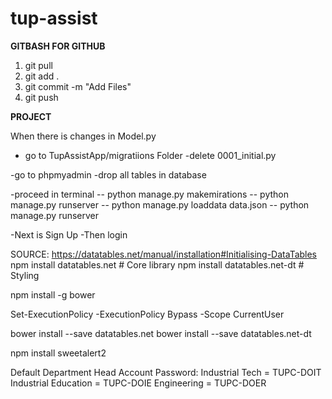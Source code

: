 # tup-assist


**GITBASH FOR GITHUB**

1. git pull
2. git add .
3. git commit -m "Add Files"
4. git push


**PROJECT**

When there is changes in Model.py
- go to TupAssistApp/migratiions Folder
-delete 0001_initial.py

-go to phpmyadmin
-drop all tables in database

-proceed in terminal
-- python manage.py makemirations
-- python manage.py runserver
-- python manage.py loaddata data.json
-- python manage.py runserver

-Next is Sign Up
-Then login


<!-- Data Tables NodeJs PACKAGES -->
SOURCE: https://datatables.net/manual/installation#Initialising-DataTables
npm install datatables.net    # Core library
npm install datatables.net-dt # Styling

npm install -g bower

Set-ExecutionPolicy -ExecutionPolicy Bypass -Scope CurrentUser

bower install --save datatables.net
bower install --save datatables.net-dt



<!-- SweetAlert2 -->
npm install sweetalert2



<!--CUSTOM HASH PASSWORD-->
Default Department Head Account Password:
Industrial Tech = TUPC-DOIT
Industrial Education = TUPC-DOIE 
Engineering = TUPC-DOER